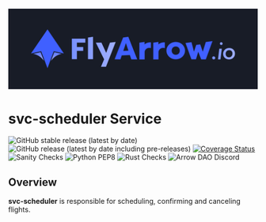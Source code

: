 ![Arrow Banner](https://github.com/Arrow-air/tf-github/raw/main/src/templates/doc-banner-services.png)

# svc-scheduler Service

![GitHub stable release (latest by date)](https://img.shields.io/github/v/release/Arrow-air/svc-scheduler?sort=semver&color=green) ![GitHub release (latest by date including pre-releases)](https://img.shields.io/github/v/release/Arrow-air/svc-scheduler?include_prereleases) [![Coverage Status](https://coveralls.io/repos/github/Arrow-air/svc-scheduler/badge.svg?branch=develop)](https://coveralls.io/github/Arrow-air/svc-scheduler)
![Sanity Checks](https://github.com/arrow-air/svc-scheduler/actions/workflows/sanity_checks.yml/badge.svg?branch=develop) ![Python PEP8](https://github.com/arrow-air/svc-scheduler/actions/workflows/python_ci.yml/badge.svg?branch=develop) ![Rust Checks](https://github.com/arrow-air/svc-scheduler/actions/workflows/rust_ci.yml/badge.svg?branch=develop) 
![Arrow DAO Discord](https://img.shields.io/discord/853833144037277726?style=plastic)

## Overview

**svc-scheduler** is responsible for scheduling, confirming and canceling
flights. 
